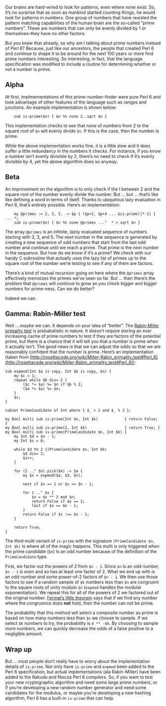 Our brains are hard-wired to look for patterns, even where none exist. So, it’s no surprise that as soon as mankind started counting things, he would look for patterns in numbers. One group of numbers that have resisted the pattern matching capabilities of the human brain are the so-called “prime numbers”. These are numbers that can only be evenly divided by 1 or themselves–they have no other factors.

But you knew that already, so why am I talking about prime numbers instead of Perl 6? Because, just like our ancestors, the people that created Perl 6 and continue to shape it to be around for the next 100 years or more find prime numbers interesting. So interesting, in fact, that the language specification was modified to include a routine for determining whether or not a number is prime.

## Alpha

At first, implmementations of this prime-number-finder were pure Perl 6 and took advantage of other features of the language such as ranges and junctions. An example implementation is shown below:

        sub is-prime($n) { $n %% none 2..sqrt $n }

This implementation checks to see that none of numbers from 2 to the square root of `$n` will evenly divide `$n`. If this is the case, then the number is prime.

While the above implementation works fine, it is a little slow and it does suffer a little redundancy in the numbers it checks. For instance, if you know a number isn’t evenly divisible by 2, there’s no need to check if it’s evenly divisible by 4, yet the above algorithm does so anyway.

## Beta

An improvement on the algorithm is to only check if the I between 2 and the square root of the number evenly divide the number. But … but … that’s like like defining a word in terms of itself. Thanks to ubiquitous lazy evaluation in Perl 6, that’s entirely possible. Here’s an implementation:

    
        my @primes := 2, 3, 5, -> $p { ($p+2, $p+4 ... &is-prime)[*-1] } ... *;
        sub is-prime($n) { $n %% none @primes ...^  * > sqrt $n }
    

The array `@primes` is an infinite, lazily evaluated sequence of numbers starting with 2, 3, and 5. The next number in the sequence is generated by creating a new sequence of odd numbers that start from the last odd number and continue until we reach a prime. That prime is the next number in the sequence. But how do we know if it’s a prime? We check with our handy C subroutine that actually uses the lazy list of primes up to the square root of the number we’re testing to see if any of them are factors.

There’s a kind of mutual recursion going on here where the `@primes` array effectively memoizes the primes we’ve seen so far. But … then there’s the problem that `@primes` will continue to grow as you check bigger and bigger numbers for prime-ness. Can we do better?

Indeed we can.

## Gamma: Rabin-Miller test

Well … _maybe_ we can. It depends on your idea of “better”. The [Rabin-Miller primality test](http://en.wikipedia.org/wiki/Miller%E2%80%93Rabin_primality_test) is probabalistic in nature. It doesn’t require storing an ever increasing cache of prime numbers to test if they are factors of the potential prime, but there is a chance that it will tell you that a number is prime when it actually isn’t. The good news is that we can adjust the odds so that we are reasonably confident that the number is prime. Here’s an implementation (taken from [http://rosettacode.org/wiki/Miller-Rabin_primality_test#Perl_6](http://rosettacode.org/wiki/Miller-Rabin_primality_test#Perl_6)):

    
    sub expmod(Int $a is copy, Int $b is copy, $n) {
    	my $c = 1;
    	repeat while $b div= 2 {
    		($c *= $a) %= $n if $b % 2;
    		($a *= $a) %= $n;
    	}
    	$c;
    }
     
    subset PrimeCandidate of Int where { $_ > 2 and $_ % 2 };
     
    my Bool multi sub is-prime(Int $n, Int $k)            { return False; }
    my Bool multi sub is-prime(2, Int $k)                 { return True; }
    my Bool multi sub is-prime(PrimeCandidate $n, Int $k) {
    	my Int $d = $n - 1;
    	my Int $s = 0;
     
    	while $d %% 2 {(PrimeCandidate $n, Int $k)
    		$d div= 2;
    		$s++;
    	}
     
    	for (2 ..^ $n).pick($k) -> $a {
    		my $x = expmod($a, $d, $n);
     
    		next if $x == 1 or $x == $n - 1;
     
    		for 1 ..^ $s {
    			$x = $x ** 2 mod $n;
    			return False if $x == 1;
    			last if $x == $n - 1;
    		}
    		return False if $x !== $n - 1;
    	}
     
    	return True;
    }
    

The third multi variant of `is-prime` with the signature `(PrimeCandidate $n, Int $k)` is where all of the magic happens. This multi is only triggered when the prime candidate (`$n`) is an odd number because of the definition of the `PrimeCandidate` type.

First, we factor out the powers of 2 from `$n - 1`. Since `$n` is an odd number, `$n - 1` is even and so has at least one factor of 2. What we end up with is an odd number and some power-of-2 factors of `$n - 1`. We then use those factors to see if a random sample of `$k` numbers less than `$n` are congruent to the square roots of unity modulo `$n` (`expmod` handles the modular exponentiation). We repeat this for all of the powers of 2 we factored out of the original number. [Fermat’s little theorem](http://en.wikipedia.org/wiki/Fermat's_little_theorem) says that if we find any number where the congruence does **not** hold, then the number can not be prime.

The probability that this method will select a composite number as prime is based on how many numbers less than `$n` we choose to sample. If we select `$k` numbers to try, the probability is `4 ** -$k`. By choosing to sample more numbers, we can quickly decrease the odds of a false positive to a negligible amount.

## Wrap up

But … most people don’t really have to worry about the implementation details of `is-prime`. Not only have `is-prime` and `expmod` been added to the Perl 6 specification, but actual implementations (ala Rabin-Miller) have been added to the Rakudo and Niecza Perl 6 compilers. So, if you want to test your new cryptographic algorithm and need some large prime numbers, or if you’re developing a new random number generator and need some candidates for the modulus, or maybe you’re developing a new hashing algorithm, Perl 6 has a built-in `is-prime` that can help.

